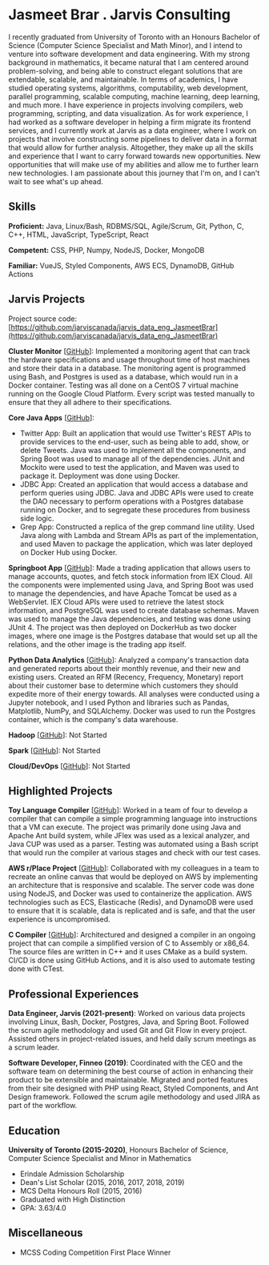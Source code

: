# Jasmeet Brar . Jarvis Consulting

I recently graduated from University of Toronto with an Honours Bachelor of Science (Computer Science Specialist and Math Minor), and I intend to venture into software development and data engineering. With my strong background in mathematics, it became natural that I am centered around problem-solving, and being able to construct elegant solutions that are extendable, scalable, and maintainable. In terms of academics, I have studied operating systems, algorithms, computability, web development, parallel programming, scalable computing, machine learning, deep learning, and much more. I have experience in projects involving compilers, web programming, scripting, and data visualization. As for work experience, I had worked as a software developer in helping a firm migrate its frontend services, and I currently work at Jarvis as a data engineer, where I work on projects that involve constructing some pipelines to deliver data in a format that would allow for further analysis. Altogether, they make up all the skills and experience that I want to carry forward towards new opportunities. New opportunities that will make use of my abilities and allow me to further learn new technologies. I am passionate about this journey that I'm on, and I can't wait to see what's up ahead.

## Skills

**Proficient:** Java, Linux/Bash, RDBMS/SQL, Agile/Scrum, Git, Python, C, C++, HTML, JavaScript, TypeScript, React

**Competent:** CSS, PHP, Numpy, NodeJS, Docker, MongoDB

**Familiar:** VueJS, Styled Components, AWS ECS, DynamoDB, GitHub Actions

## Jarvis Projects

Project source code: [https://github.com/jarviscanada/jarvis_data_eng_JasmeetBrar](https://github.com/jarviscanada/jarvis_data_eng_JasmeetBrar)


**Cluster Monitor** [[GitHub](https://github.com/jarviscanada/jarvis_data_eng_JasmeetBrar/tree/master/linux_sql)]: Implemented a monitoring agent that can track the hardware specifications and usage throughout time of host machines and store their data in a database. The monitoring agent is programmed using Bash, and Postgres is used as a database, which would run in a Docker container. Testing was all done on a CentOS 7 virtual machine running on the Google Cloud Platform. Every script was tested manually to ensure that they all adhere to their specifications.

**Core Java Apps** [[GitHub](https://github.com/jarviscanada/jarvis_data_eng_JasmeetBrar/tree/master/core_java)]:
      
  - Twitter App: Built an application that would use Twitter's REST APIs to provide services to the end-user, such as being able to add, show, or delete Tweets. Java was used to implement all the components, and Spring Boot was used to manage all of the dependencies. JUnit and Mockito were used to test the application, and Maven was used to package it. Deployment was done using Docker.
  - JDBC App: Created an application that would access a database and perform queries using JDBC. Java and JDBC APIs were used to create the DAO necessary to perform operations with a Postgres database running on Docker, and to segregate these procedures from business side logic.
  - Grep App: Constructed a replica of the grep command line utility. Used Java along with Lambda and Stream APIs as part of the implementation, and used Maven to package the application, which was later deployed on Docker Hub using Docker.

**Springboot App** [[GitHub](https://github.com/jarviscanada/jarvis_data_eng_JasmeetBrar/tree/master/springboot)]: Made a trading application that allows users to manage accounts, quotes, and fetch stock information from IEX Cloud. All the components were implemented using Java, and Spring Boot was used to manage the dependencies, and have Apache Tomcat be used as a WebServlet. IEX Cloud APIs were used to retrieve the latest stock information, and PostgreSQL was used to create database schemas. Maven was used to manage the Java dependencies, and testing was done using JUnit 4. The project was then deployed on DockerHub as two docker images, where one image is the Postgres database that would set up all the relations, and the other image is the trading app itself.

**Python Data Analytics** [[GitHub](https://github.com/jarviscanada/jarvis_data_eng_JasmeetBrar/tree/master/python_data_analytics)]: Analyzed a company's transaction data and generated reports about their monthly revenue, and their new and existing users. Created an RFM (Recency, Frequency, Monetary) report about their customer base to determine which customers they should expedite more of their energy towards. All analyses were conducted using a Jupyter notebook, and I used Python and libraries such as Pandas, Matplotlib, NumPy, and SQLAlchemy. Docker was used to run the Postgres container, which is the company's data warehouse.

**Hadoop** [[GitHub](https://github.com/jarviscanada/jarvis_data_eng_JasmeetBrar/tree/master/hadoop)]: Not Started

**Spark** [[GitHub](https://github.com/jarviscanada/jarvis_data_eng_JasmeetBrar/tree/master/spark)]: Not Started

**Cloud/DevOps** [[GitHub](https://github.com/jarviscanada/jarvis_data_eng_JasmeetBrar/tree/master/cloud_devops)]: Not Started


## Highlighted Projects
**Toy Language Compiler** [[GitHub](https://github.com/Playjasb2/Toy-Language-Compiler)]: Worked in a team of four to develop a compiler that can compile a simple programming language into instructions that a VM can execute. The project was primarily done using Java and Apache Ant build system, while JFlex was used as a lexical analyzer, and Java CUP was used as a parser. Testing was automated using a Bash script that would run the compiler at various stages and check with our test cases.

**AWS r/Place Project** [[GitHub](https://github.com/Playjasb2/Place)]: Collaborated with my colleagues in a team to recreate an online canvas that would be deployed on AWS by implementing an architecture that is responsive and scalable. The server code was done using NodeJS, and Docker was used to containerize the application. AWS technologies such as ECS, Elasticache (Redis), and DynamoDB were used to ensure that it is scalable, data is replicated and is safe, and that the user experience is uncompromised.

**C Compiler** [[GitHub](https://github.com/Playjasb2/Simple-C-Compiler)]: Architectured and designed a compiler in an ongoing project that can compile a simplified version of C to Assembly or x86_64. The source files are written in C++ and it uses CMake as a build system. CI/CD is done using GitHub Actions, and it is also used to automate testing done with CTest.


## Professional Experiences

**Data Engineer, Jarvis (2021-present)**: Worked on various data projects involving Linux, Bash, Docker, Postgres, Java, and Spring Boot. Followed the scrum agile methodology and used Git and Git Flow in every project. Assisted others in project-related issues, and held daily scrum meetings as a scrum leader.

**Software Developer, Finneo (2019)**: Coordinated with the CEO and the software team on determining the best course of action in enhancing their product to be extensible and maintainable. Migrated and ported features from their site designed with PHP using React, Styled Components, and Ant Design framework. Followed the scrum agile methodology and used JIRA as part of the workflow.


## Education
**University of Toronto (2015-2020)**, Honours Bachelor of Science, Computer Science Specialist and Minor in Mathematics
- Erindale Admission Scholarship
- Dean's List Scholar (2015, 2016, 2017, 2018, 2019)
- MCS Delta Honours Roll (2015, 2016)
- Graduated with High Distinction
- GPA: 3.63/4.0


## Miscellaneous
- MCSS Coding Competition First Place Winner